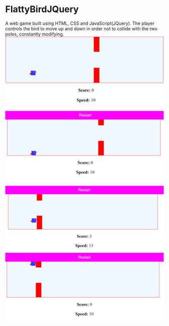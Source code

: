 # FlattyBirdJQuery
A web game built using HTML, CSS and JavaScript(JQuery). The player controls the bird to move up and down in order not to collide with the two poles, constantly modifying.<br>
<img src= "images/start.png" alt="start">
<img src= "images/lost.png" alt="start">
<img src= "images/poleCollision1.png" alt="start">
<img src= "images/poleCollision2.png" alt="start">

